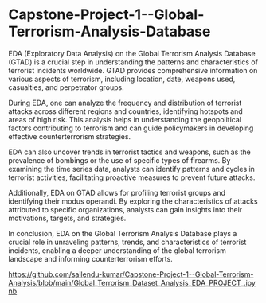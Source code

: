 # Capstone-Project-1--Global-Terrorism-Analysis-Database
EDA (Exploratory Data Analysis) on the Global Terrorism Analysis Database (GTAD) is a crucial step in understanding the patterns and characteristics of terrorist incidents worldwide. GTAD provides comprehensive information on various aspects of terrorism, including location, date, weapons used, casualties, and perpetrator groups.

During EDA, one can analyze the frequency and distribution of terrorist attacks across different regions and countries, identifying hotspots and areas of high risk. This analysis helps in understanding the geopolitical factors contributing to terrorism and can guide policymakers in developing effective counterterrorism strategies.

EDA can also uncover trends in terrorist tactics and weapons, such as the prevalence of bombings or the use of specific types of firearms. By examining the time series data, analysts can identify patterns and cycles in terrorist activities, facilitating proactive measures to prevent future attacks.

Additionally, EDA on GTAD allows for profiling terrorist groups and identifying their modus operandi. By exploring the characteristics of attacks attributed to specific organizations, analysts can gain insights into their motivations, targets, and strategies.

In conclusion, EDA on the Global Terrorism Analysis Database plays a crucial role in unraveling patterns, trends, and characteristics of terrorist incidents, enabling a deeper understanding of the global terrorism landscape and informing counterterrorism efforts.

https://github.com/sailendu-kumar/Capstone-Project-1--Global-Terrorism-Analysis/blob/main/Global_Terrorism_Dataset_Analysis_EDA_PROJECT_.ipynb
